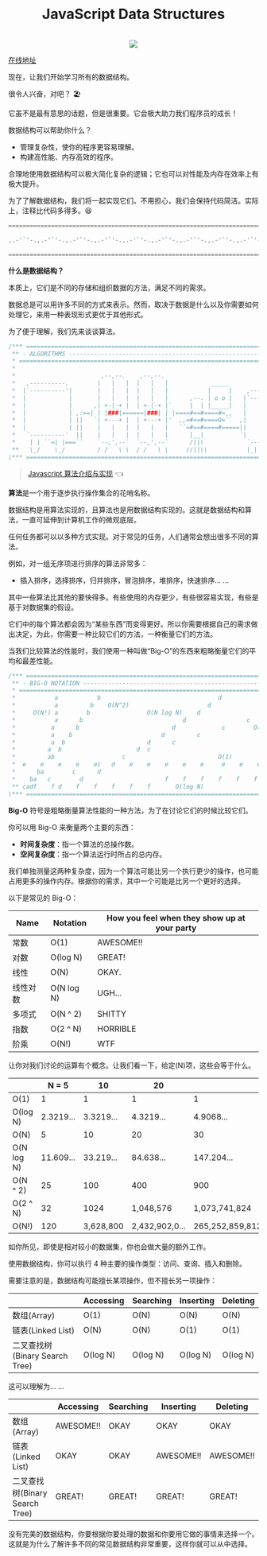 <h1 align="center" style="margin: 30px 0 35px;">JavaScript Data Structures</h1>
<p align="center">
  <a href="https://travis-ci.com/AngusYang9/javascript-data-structures"><img src="https://travis-ci.com/AngusYang9/javascript-data-structures.svg?branch=master" /></a>
</p>

[在线地址](https://www.imyangyong.com/javascript-data-structures)

现在，让我们开始学习所有的数据结构。

很令人兴奋，对吧？ 🏖

它虽不是最有意思的话题，但是很重要。它会极大助力我们程序员的成长！

数据结构可以帮助你什么？

- 管理复杂性，使你的程序更容易理解。
- 构建高性能、内存高效的程序。

合理地使用数据结构可以极大简化复杂的逻辑；它也可以对性能及内存在效率上有极大提升。

为了了解数据结构，我们将一起实现它们。不用担心，我们会保持代码简洁。实际上，注释比代码多得多。😆

```javascript
============================================================================

,.-'`'-.,.-'`'-.,.-'`'-.,.-'`'-.,.-'`'-.,.-'`'-.,.-'`'-.,.-'`'-.,.-'`'-.,.-'

============================================================================
```

**什么是数据结构？**

本质上，它们是不同的存储和组织数据的方法，满足不同的需求。

数据总是可以用许多不同的方式来表示。然而，取决于数据是什么以及你需要如何处理它，来用一种表现形式更优于其他形式。

为了便于理解，我们先来谈谈算法。

```javascript
/*** ===================================================================== ***\
 ** - ALGORITHMS ---------------------------------------------------------- **
 * ========================================================================= *
 *                                                                           *
 *                        ,--,--.    ,--,--.                                 *
 *   ,----------.        |   |   |  |   |   |            _____               *
 *  |`----------'|       |   |   |  |   |   |           |     |    ,------.  *
 *  |            |       |   |   |  |   |   |      ,--. | o o |   |`------'| *
 *  |            |      ,| +-|-+ |  | +-|-+ |`     |  | |_____|   |        | *
 *  |            | ,:==| | |###|======|###| | |====#==#====#=,,   |        | *
 *  |            | ||   `| +---+ |  | +---+ |'  ,,=#==#====O=``  ,|        | *
 *  |            | ||    |   |   |  |   |   |   ``=#==#====#=====||        | *
 *   `----------'  ||    |   |   |  |   |   |      |__|          `|        | *
 *    | | ``=| |===``    `--,',--`  `--,',--`      /||\            `------'  *
 **   \_/    \_/         / /   \ \  / /   \ \     //||\\           |_|  |_| **
\*** ===================================================================== ***/
```

> [Javascript 算法介绍与实现](https://www.imyangyong.com/javascript-algorithms/) 👈

**算法**是一个用于逐步执行操作集合的花哨名称。

数据结构是用算法实现的，且算法也是用数据结构实现的。这就是数据结构和算法，一直可延伸到计算机工作的微观底层。

任何任务都可以以多种方式实现。对于常见的任务，人们通常会想出很多不同的算法。

例如，对一组无序项进行排序的算法非常多：

- 插入排序，选择排序，归并排序，冒泡排序，堆排序，快速排序... ...

其中一些算法比其他的要快得多。有些使用的内存更少，有些很容易实现，有些是基于对数据集的假设。

它们中的每个算法都会因为“某些东西”而变得更好。所以你需要根据自己的需求做出决定，为此，你需要一种比较它们的方法，一种衡量它们的方法。

当我们比较算法的性能时，我们使用一种叫做“Big-O”的东西来粗略衡量它们的平均和最差性能。

```javascript
/*** ===================================================================== ***\
 ** - BIG-O NOTATION ------------------------------------------------------ **
 * ========================================================================= *
 *           a           b                                 d                 *
 *           a         b    O(N^2)                      d                    *
 *     O(N!) a        b                O(N log N)    d                    c  *
 *           a      b                            d                 c         *
 *          a      b                          d             c        O(N)    *
 *          a    b                         d         c                       *
 *          a  b                       d      c                              *
 *         a  b                     d  c                                     *
 *         ab                   c                          O(1)              *
 *  e    e    e    e    ec   d    e    e    e    e    e     e    e    e      *
 *      ba        c      d                                                   *
 *    ba   c        d                       f    f    f    f    f    f    f  *
 ** cadf    f d    f    f    f    f    f       O(log N)                     **
\*** ===================================================================== ***/
```

**Big-O** 符号是粗略衡量算法性能的一种方法，为了在讨论它们的时候比较它们。

你可以用 Big-O 来衡量两个主要的东西：

- **时间复杂度**：指一个算法的总操作数。
- **空间复杂度**：指一个算法运行时所占的总内存。

我们单独测量这两种复杂度，因为一个算法可能比另一个执行更少的操作，也可能占用更多的操作内存。根据你的需求，其中一个可能是比另一个更好的选择。

以下是常见的 Big-O：

| Name     | Notation   | How you feel when they show up at your party |
| -------- | ---------- | -------------------------------------------- |
| 常数     | O(1)       | AWESOME!!                                    |
| 对数     | O(log N)   | GREAT!                                       |
| 线性     | O(N)       | OKAY.                                        |
| 线性对数 | O(N log N) | UGH...                                       |
| 多项式   | O(N ^ 2)   | SHITTY                                       |
| 指数     | O(2 ^ N)   | HORRIBLE                                     |
| 阶乘     | O(N!)      | WTF                                          |

让你对我们讨论的运算有个概念。让我们看一下，给定(N)项，这些会等于什么。

|            | N = 5     | 10        | 20             | 30                                          |
| ---------- | --------- | --------- | -------------- | ------------------------------------------- |
| O(1)       | 1         | 1         | 1              | 1                                           |
| O(log N)   | 2.3219... | 3.3219... | 4.3219...      | 4.9068...                                   |
| O(N)       | 5         | 10        | 20             | 30                                          |
| O(N log N) | 11.609... | 33.219... | 84.638...      | 147.204...                                  |
| O(N ^ 2)   | 25        | 100       | 400            | 900                                         |
| O(2 ^ N)   | 32        | 1024      | 1,048,576      | 1,073,741,824                               |
| O(N!)      | 120       | 3,628,800 | 2,432,902,0... | 265,252,859,812,191,058,636,308,480,000,000 |

如你所见，即使是相对较小的数据集，你也会做大量的额外工作。

使用数据结构，你可以执行 4 种主要的操作类型：访问、查询、插入和删除。

需要注意的是，数据结构可能擅长某项操作，但不擅长另一项操作：

|                                | Accessing | Searching | Inserting | Deleting |
| ------------------------------ | --------- | --------- | --------- | -------- |
| 数组(Array)                    | O(1)      | O(N)      | O(N)      | O(N)     |
| 链表(Linked List)              | O(N)      | O(N)      | O(1)      | O(1)     |
| 二叉查找树(Binary Search Tree) | O(log N)  | O(log N)  | O(log N)  | O(log N) |

这可以理解为... ...

|                                | Accessing | Searching | Inserting | Deleting  |
| ------------------------------ | --------- | --------- | --------- | --------- |
| 数组(Array)                    | AWESOME!! | OKAY      | OKAY      | OKAY      |
| 链表(Linked List)              | OKAY      | OKAY      | AWESOME!! | AWESOME!! |
| 二叉查找树(Binary Search Tree) | GREAT!    | GREAT!    | GREAT!    | GREAT!    |

没有完美的数据结构，你要根据你要处理的数据和你要用它做的事情来选择一个。这就是为什么了解许多不同的常见数据结构非常重要，这样你就可以从中选择。
